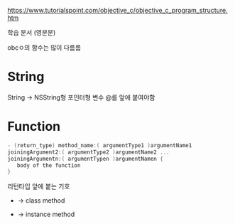 https://www.tutorialspoint.com/objective_c/objective_c_program_structure.htm  

학습 문서 (영문문)


obcㅇ의 함수는 많이 다름름


# String
String -> NSString형
포인터형 변수
@를 앞에 붙여야함


# Function
```objective-c
- (return_type) method_name:( argumentType1 )argumentName1 
joiningArgument2:( argumentType2 )argumentName2 ... 
joiningArgumentn:( argumentTypen )argumentNamen {
   body of the function
}
```

리턴타입 앞에 붙는 기호  
+ -> class method  
- -> instance method  

